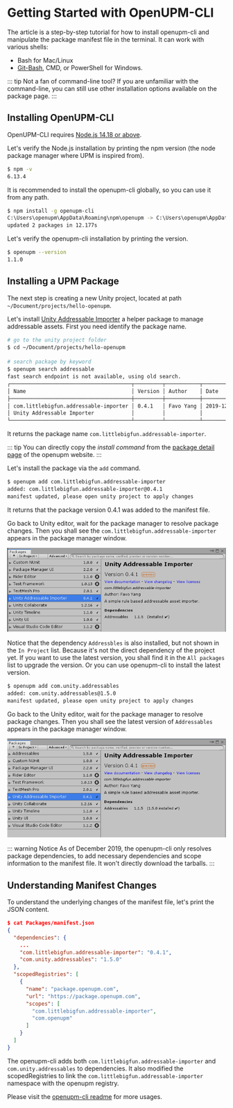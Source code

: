 ---
---
# Getting Started with OpenUPM-CLI

The article is a step-by-step tutorial for how to install openupm-cli and manipulate the package manifest file in the terminal. It can work with various shells:
- Bash for Mac/Linux
- [Git-Bash](https://gitforwindows.org/), CMD, or PowerShell for Windows.

::: tip Not a fan of command-line tool?
If you are unfamiliar with the command-line, you can still use other installation options available on the package page.
:::

## Installing OpenUPM-CLI

OpenUPM-CLI requires [Node.js 14.18 or above](https://nodejs.org/en/download/).


Let's verify the Node.js installation by printing the npm version (the node package manager where UPM is inspired from).

```sh
$ npm -v
6.13.4
```

It is recommended to install the openupm-cli globally, so you can use it from any path.

```sh
$ npm install -g openupm-cli
C:\Users\openupm\AppData\Roaming\npm\openupm -> C:\Users\openupm\AppData\Roaming\npm\node_modules\openupm-cli\bin\openupm + openupm-cli@1.1.0
updated 2 packages in 12.177s
```

Let's verify the openupm-cli installation by printing the version.

```sh
$ openupm --version
1.1.0
```

## Installing a UPM Package

The next step is creating a new Unity project, located at path `~/Document/projects/hello-openupm`.

Let's install [Unity Addressable Importer](https://github.com/favoyang/unity-addressable-importer) a helper package to manage addressable assets. First you need identify the package name.

```sh
# go to the unity project folder
$ cd ~/Document/projects/hello-openupm

# search package by keyword
$ openupm search addressable
fast search endpoint is not available, using old search.
┌───────────────────────────────────────┬─────────┬───────────┬────────────┐
│ Name                                  │ Version │ Author    │ Date       │
├───────────────────────────────────────┼─────────┼───────────┼────────────┤
│ com.littlebigfun.addressable-importer │ 0.4.1   │ Favo Yang │ 2019-12-10 │
│ Unity Addressable Importer            │         │           │            │
└───────────────────────────────────────┴─────────┴───────────┴────────────┘
```

It returns the package name `com.littlebigfun.addressable-importer`.

::: tip
You can directly copy the *install command* from the [package detail page](/packages/com.littlebigfun.addressable-importer) of the openupm website.
:::

Let's install the package via the `add` command.

```sh
$ openupm add com.littlebigfun.addressable-importer
added: com.littlebigfun.addressable-importer@0.4.1
manifest updated, please open unity project to apply changes
```

It returns that the package version 0.4.1 was added to the manifest file.

Go back to Unity editor, wait for the package manager to resolve package changes. Then you shall see the `com.littlebigfun.addressable-importer` appears in the package manager window.

![Install package](./images/getting-started-install-package.png)

Notice that the dependency `Addressbles` is also installed, but not shown in the `In Project` list. Because it's not the direct dependency of the project yet. If you want to use the latest version, you shall find it in the `All packages` list to upgrade the version. Or you can use openupm-cli to install the latest version.

```sh
$ openupm add com.unity.addressables
added: com.unity.addressables@1.5.0
manifest updated, please open unity project to apply changes
```
Go back to the Unity editor, wait for the package manager to resolve package changes. Then you shall see the latest version of `Addressables` appears in the package manager window.

![Upgrade package](./images/getting-started-upgrade-package.png)

::: warning Notice
As of December 2019, the openupm-cli only resolves package dependencies, to add necessary dependencies and scope information to the manifest file. It won't directly download the tarballs.
:::

## Understanding Manifest Changes

To understand the underlying changes of the manifest file, let's print the JSON content.

```json
$ cat Packages/manifest.json
{
  "dependencies": {
    ...
    "com.littlebigfun.addressable-importer": "0.4.1",
    "com.unity.addressables": "1.5.0"
  },
  "scopedRegistries": [
    {
      "name": "package.openupm.com",
      "url": "https://package.openupm.com",
      "scopes": [
        "com.littlebigfun.addressable-importer",
        "com.openupm"
      ]
    }
  ]
}
```

The openupm-cli adds both `com.littlebigfun.addressable-importer` and `com.unity.addressables` to dependencies. It also modified the scopedRegistries to link the `com.littlebigfun.addressable-importer` namespace with the openupm registry.

Please visit the [openupm-cli readme](https://github.com/openupm/openupm-cli#openupm-cli) for more usages.